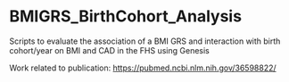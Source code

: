 # BMIGRS_BirthCohort_Analysis
Scripts to evaluate the association of a BMI GRS and interaction with birth cohort/year on BMI and CAD in the FHS using Genesis

Work related to publication: https://pubmed.ncbi.nlm.nih.gov/36598822/
